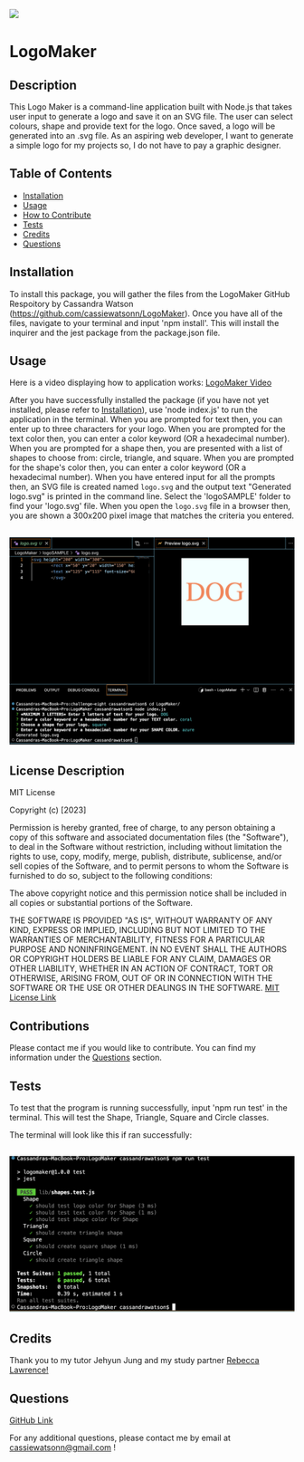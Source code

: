 ![](https://img.shields.io/badge/license-MIT-blue)
  
# LogoMaker

## Description

This Logo Maker is a command-line application built with Node.js that takes user input to generate a logo and save it on an SVG file. The user can select colours, shape and provide text for the logo. Once saved, a logo will be generated into an .svg file. As an aspiring web developer, I want to generate a simple logo for my projects so, I do not have to pay a graphic designer. 

## Table of Contents 

- [Installation](#installation)
- [Usage](#usage)
- [How to Contribute](#contributions)
- [Tests](#tests)
- [Credits](#credits)
- [Questions](#questions)

## Installation 

To install this package, you will gather the files from the LogoMaker GitHub Respoitory by Cassandra Watson (https://github.com/cassiewatsonn/LogoMaker). Once you have all of the files, navigate to your terminal and input 'npm install'. This will install the inquirer and the jest package from the package.json file. 

## Usage 

Here is a video displaying how to application works: [LogoMaker Video](https://drive.google.com/file/d/1xTjGwhot4iHYPFp2ERaNm5t8GoMX2PFQ/view)

After you have successfully installed the package (if you have not yet installed, please refer to [Installation](#installation)), use 'node index.js' to run the application in the terminal. When you are prompted for text then, you can enter up to three characters for your logo. When you are prompted for the text color then, you can enter a color keyword (OR a hexadecimal number). When you are prompted for a shape then, you are presented with a list of shapes to choose from: circle, triangle, and square. When you are prompted for the shape's color then, you can enter a color keyword (OR a hexadecimal number). When you have entered input for all the prompts then, an SVG file is created named `logo.svg` and the output text "Generated logo.svg" is printed in the command line. Select the 'logoSAMPLE' folder  to find  your 'logo.svg' file. When you open the `logo.svg` file in a browser then, you are shown a 300x200 pixel image that matches the criteria you entered. 

## ![LogoMaker](./examples/usage.png)


## License Description


MIT License

Copyright (c) [2023]
    
Permission is hereby granted, free of charge, to any person obtaining a copy
of this software and associated documentation files (the "Software"), to deal
in the Software without restriction, including without limitation the rights
to use, copy, modify, merge, publish, distribute, sublicense, and/or sell
copies of the Software, and to permit persons to whom the Software is
furnished to do so, subject to the following conditions:
    
The above copyright notice and this permission notice shall be included in all
copies or substantial portions of the Software.
    
THE SOFTWARE IS PROVIDED "AS IS", WITHOUT WARRANTY OF ANY KIND, EXPRESS OR
IMPLIED, INCLUDING BUT NOT LIMITED TO THE WARRANTIES OF MERCHANTABILITY,
FITNESS FOR A PARTICULAR PURPOSE AND NONINFRINGEMENT. IN NO EVENT SHALL THE
AUTHORS OR COPYRIGHT HOLDERS BE LIABLE FOR ANY CLAIM, DAMAGES OR OTHER
LIABILITY, WHETHER IN AN ACTION OF CONTRACT, TORT OR OTHERWISE, ARISING FROM,
OUT OF OR IN CONNECTION WITH THE SOFTWARE OR THE USE OR OTHER DEALINGS IN THE
SOFTWARE.
[MIT License Link](https://choosealicense.com/licenses/mit)

## Contributions

Please contact me if you would like to contribute. You can find my information under the [Questions](#questions) section. 

## Tests 

To test that the program is running successfully, input 'npm run test' in the terminal. This  will test the Shape, Triangle, Square and Circle classes. 

The terminal will look like this if ran successfully: 

## ![LogoMaker Tests](./examples/tests.png)

## Credits 

Thank you to my tutor Jehyun Jung and my study partner [Rebecca Lawrence!](https://github.com/rkml14)

## Questions 

[GitHub Link](https://github.com/cassiewatsonn)

For any additional questions, please contact me by email at cassiewatsonn@gmail.com !
